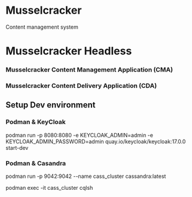 # Musselcracker
Content management system

# Musselcracker Headless

### Musselcracker Content Management Application (CMA)

### Musselcracker Content Delivery Application (CDA) 


## Setup Dev environment

### Podman & KeyCloak
podman run -p 8080:8080 -e KEYCLOAK_ADMIN=admin -e KEYCLOAK_ADMIN_PASSWORD=admin quay.io/keycloak/keycloak:17.0.0 start-dev

### Podman & Casandra
podman run -p 9042:9042 --name cass_cluster cassandra:latest

podman exec -it cass_cluster cqlsh
